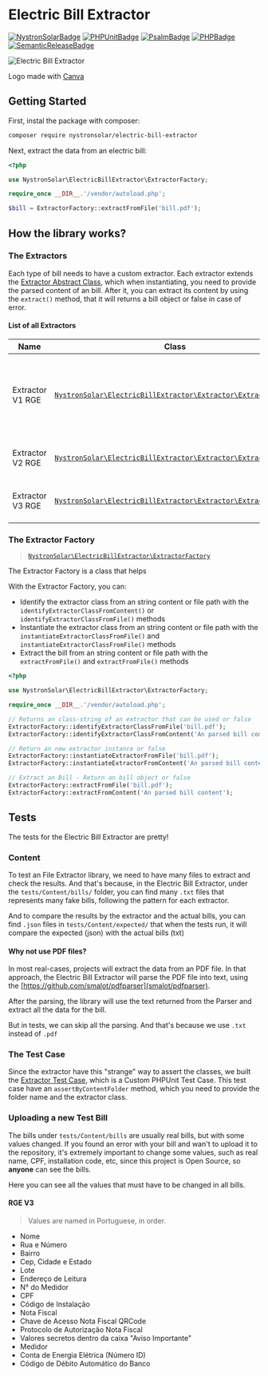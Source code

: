 # Electric Bill Extractor

[![NystronSolarBadge](https://img.shields.io/badge/⚡%20Powered%20By-Nystron%20Solar-yellow?style=for-the-badge)](https://github.com/NystronSolar)
[![PHPUnitBadge](https://img.shields.io/badge/✓%20PHPUnit-Tests-blue?style=for-the-badge)](https://phpunit.de/)
[![PsalmBadge](https://img.shields.io/badge/📌%20Psalm-Static%20Analysis-red?style=for-the-badge)](https://psalm.dev/)
[![PHPBadge](https://img.shields.io/badge/🐘%20PHP-8.2-red?style=for-the-badge)](https://psalm.dev/)
[![SemanticReleaseBadge](https://img.shields.io/badge/semantic--release-angular-e10079?logo=semantic-release&style=for-the-badge)](https://github.com/semantic-release/semantic-release)

![Electric Bill Extractor](https://github.com/NystronSolar/ElectricBillExtractor/assets/71853418/1b7a1590-c2ec-4e01-9a04-f96171a05350)

Logo made with [Canva](https://canva.com)

## Getting Started

First, instal the package with composer:

```bash
composer require nystronsolar/electric-bill-extractor
```

Next, extract the data from an electric bill:

```php
<?php

use NystronSolar\ElectricBillExtractor\ExtractorFactory;

require_once __DIR__.'/vendor/autoload.php';

$bill = ExtractorFactory::extractFromFile('bill.pdf');
```

## How the library works?

### The Extractors

Each type of bill needs to have a custom extractor. Each extractor extends the [Extractor Abstract Class](src/Extractor.php), which when instantiating, you need to provide the parsed content of an bill. After it, you can extract its content by using the `extract()` method, that it will returns a bill object or false in case of error.

#### List of all Extractors

| Name             | Class                                                                                             | Example                                                                                               |
|------------------|---------------------------------------------------------------------------------------------------|-------------------------------------------------------------------------------------------------------|
| Extractor V1 RGE | [`NystronSolar\ElectricBillExtractor\Extractor\ExtractorV1RGE`](src/Extractor/ExtractorV1RGE.php) | Example not found from Official RGE Website. Sorry `:[`                                               |
| Extractor V2 RGE | [`NystronSolar\ElectricBillExtractor\Extractor\ExtractorV2RGE`](src/Extractor/ExtractorV2RGE.php) | [From Official RGE Website](https://www.rge-rs.com.br/sites/rge-rs/files/2022-05/conta-rge.png)       |
| Extractor V3 RGE | [`NystronSolar\ElectricBillExtractor\Extractor\ExtractorV3RGE`](src/Extractor/ExtractorV3RGE.php) | [From Official RGE Website](https://www.rge-rs.com.br/sites/rge-rs/files/2022-04/novaconta-rge_0.png) |

### The Extractor Factory

> [`NystronSolar\ElectricBillExtractor\ExtractorFactory`](src/ExtractorFactory.php)

The Extractor Factory is a class that helps

With the Extractor Factory, you can:

- Identify the extractor class from an string content or file path with the `identifyExtractorClassFromContent()` or `identifyExtractorClassFromFile()` methods
- Instantiate the extractor class from an string content or file path with the `instantiateExtractorClassFromFile()` and `instantiateExtractorClassFromFile()` methods
- Extract the bill from an string content or file path with the `extractFromFile()` and `extractFromFile()` methods

```php
<?php

use NystronSolar\ElectricBillExtractor\ExtractorFactory;

require_once __DIR__.'/vendor/autoload.php';

// Returns an class-string of an extractor that can be used or false
ExtractorFactory::identifyExtractorClassFromFile('bill.pdf');
ExtractorFactory::identifyExtractorClassFromContent('An parsed bill content');

// Return an new extractor instance or false
ExtractorFactory::instantiateExtractorFromFile('bill.pdf');
ExtractorFactory::instantiateExtractorFromContent('An parsed bill content');

// Extract an Bill - Return an bill object or false
ExtractorFactory::extractFromFile('bill.pdf');
ExtractorFactory::extractFromContent('An parsed bill content');
```

## Tests

The tests for the Electric Bill Extractor are pretty!

### Content

To test an File Extractor library, we need to have many files to extract and check the results. And that's because, in the Electric Bill Extractor, under the `tests/Content/bills/` folder, you can find many `.txt` files that represents many fake bills, following the pattern for each extractor.

And to compare the results by the extractor and the actual bills, you can find `.json` files in `tests/Content/expected/` that when the tests run, it will compare the expected (json) with the actual bills (txt)

#### Why not use PDF files?

In most real-cases, projects will extract the data from an PDF file. In that approach, the Electric Bill Extractor will parse the PDF file into text, using the [https://github.com/smalot/pdfparser](smalot/pdfparser).

After the parsing, the library will use the text returned from the Parser and extract all the data for the bill.

But in tests, we can skip all the parsing. And that's because we use `.txt` instead of `.pdf`

### The Test Case

Since the extractor have this "strange" way to assert the classes, we built the [Extractor Test Case](tests/TestCase/ExtractorTestCase.php), which is a Custom PHPUnit Test Case. This test case have an `assertByContentFolder` method, which you need to provide the folder name and the extractor class.

### Uploading a new Test Bill

The bills under `tests/Content/bills` are usually real bills, but with some values changed. If you found an error with your bill and wan't to upload it to the repository, it's extremely important to change some values, such as real name, CPF, installation code, etc, since this project is Open Source, so **anyone** can see the bills.

Here you can see all the values that must have to be changed in all bills.

#### RGE V3

> Values are named in Portuguese, in order.

- Nome
- Rua e Número
- Bairro
- Cep, Cidade e Estado
- Lote
- Endereço de Leitura
- N° do Medidor
- CPF
- Código de Instalação
- Nota Fiscal
- Chave de Acesso Nota Fiscal QRCode
- Protocolo de Autorização Nota Fiscal
- Valores secretos dentro da caixa "Aviso Importante"
- Medidor
- Conta de Energia Elétrica (Número ID)
- Código de Débito Automático do Banco
